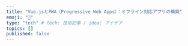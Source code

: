 ```yaml
---
title: "Vue.jsとPWA（Progressive Web Apps）：オフライン対応アプリの構築"
emoji: "📑"
type: "tech" # tech: 技術記事 / idea: アイデア
topics: []
published: false
---
```

